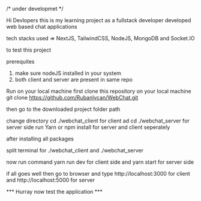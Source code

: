/* under developmet 
*/

Hi Devlopers this is my learning project as a fullstack developer developed web based chat applications

tech stacks used => NextJS, TailwindCSS, NodeJS, MongoDB and Socket.IO

to test this project

prerequites
1. make sure nodeJS installed in your system
2. both client and server are present in same repo


 Run on your local machine
 first clone this repository on your local machine
 git clone https://github.com/Rubanlycan/WebChat.git

then go to the downloaded project folder path

change directory cd ./webchat_client for client ad cd ./webchat_server for server side
run Yarn or npm  install for server  and client seperately

after installing all packages 

split terminal for ./webchat_client  and ./webchat_server 

now run command yarn run dev for client side and yarn start for  server side

if all goes well then   go  to browser  and type http://localhost:3000 for client and http://localhost:5000 for server

*** Hurray now test the application ***







